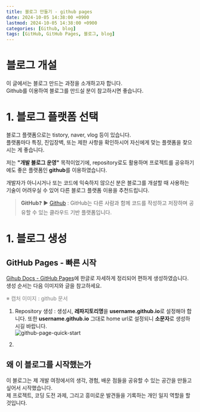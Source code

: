 ```yaml
---
title: 블로그 만들기 - github pages
date: 2024-10-05 14:38:00 +0900
lastmod: 2024-10-05 14:38:00 +0900
categories: [Github, blog]
tags: [GitHub, GitHub Pages, 블로그, blog]
---
```



# 블로그 개설
이 글에서는 블로그 만드는 과정을 소개하고자 합니다.  
Github를 이용하여 블로그를 만드실 분이 참고하시면 좋습니다.

# 1. 블로그 플랫폼 선택
블로그 플랫폼으로는 tistory, naver, vlog 등이 있습니다.  
플랫폼마다 특징, 진입장벽, 또는 제한 사항을 확인하시어 자신에게 맞는 플랫폼을 찾으시는 게 좋습니다.  
  
저는 **"개발 블로그 운영"** 목적이었기에, repository로도 활용하며 프로젝트를 공유하기에도 좋은 플랫폼인 **github**를 이용하였습니다.  

개발자가 아니시거나 또는 코드에 익숙하지 않으신 분은 블로그를 개설할 때 사용하는 기술이 어려우실 수 있어 다른 블로그 플랫폼 이용을 추천드립니다.

> **GitHub**❓
    ▶ [Github](https://docs.github.com/ko/get-started/start-your-journey/about-github-and-git) : GitHub는 다른 사람과 함께 코드를 작성하고 저장하며 공유할 수 있는 클라우드 기반 플랫폼입니다.  

# 1. 블로그 생성
## GitHub Pages - 빠른 시작

[Gihub Docs - GitHub Pages](https://docs.github.com/en/pages/quickstart)에 한글로 자세하게 정리되어 편하게 생성하였습니다.
생성 순서는 다음 이미지와 글을 참고하세요.<p style="color:grey">※ 캡처 이미지 : github 문서</p>  

1. Repository 생성 : 생성시, **레파지토리명**을 **username.github.io**로 설정해야 합니다. 또한 **username.github.io** 그대로 home url로 설정되니 **소문자**로 생성하시길 바랍니다.  
![github-page-quick-start](/\assets\posts\gihub-quick-start.png)



2. 




## 왜 이 블로그를 시작했는가
이 블로그는 제 개발 여정에서의 생각, 경험, 배운 점들을 공유할 수 있는 공간을 만들고 싶어서 시작했습니다.  
제 프로젝트, 코딩 도전 과제, 그리고 흥미로운 발견들을 기록하는 개인 일지 역할을 할 것입니다.
